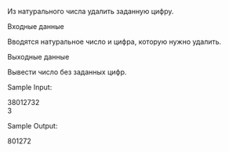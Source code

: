 Из натурального числа удалить заданную цифру.

Входные данные

Вводятся натуральное число и цифра, которую нужно удалить.

Выходные данные

Вывести число без заданных цифр.

Sample Input:

38012732\
3

Sample Output:

801272
